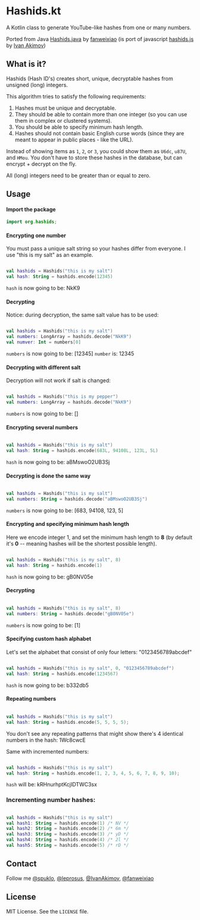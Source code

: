 # Hashids.kt

A Kotlin class to generate YouTube-like hashes from one or many numbers.

Ported from Java [Hashids.java](https://github.com/jiecao-fm/hashids-java/blob/master/src/main/java/org/hashids/Hashids.java) by [fanweixiao](https://github.com/fanweixiao) (is port of javascript [hashids.js](https://github.com/ivanakimov/hashids.js/blob/master/lib/hashids.js) by [Ivan Akimov](https://github.com/ivanakimov))

## What is it?

Hashids (Hash ID's) creates short, unique, decryptable hashes from unsigned (long) integers.

This algorithm tries to satisfy the following requirements:

1. Hashes must be unique and decryptable.
2. They should be able to contain more than one integer (so you can use them in complex or clustered systems).
3. You should be able to specify minimum hash length.
4. Hashes should not contain basic English curse words (since they are meant to appear in public places - like the URL).

Instead of showing items as `1`, `2`, or `3`, you could show them as `U6dc`, `u87U`, and `HMou`.
You don't have to store these hashes in the database, but can encrypt + decrypt on the fly.

All (long) integers need to be greater than or equal to zero.

## Usage

#### Import the package

```java
import org.hashids;
```

#### Encrypting one number

You must pass a unique salt string so your hashes differ from everyone. I use "this is my salt" as an example.

```kotlin

val hashids = Hashids("this is my salt")
val hash: String = hashids.encode(12345)
```

`hash` is now going to be: NkK9

#### Decrypting

Notice: during decryption, the same salt value has to be used:

```kotlin

val hashids = Hashids("this is my salt")
val numbers: LongArray = hashids.decode("NkK9")
val numver: Int = numbers[0]
```

`numbers` is now going to be: [12345]
`number` is: 12345

#### Decrypting with different salt

Decryption will not work if salt is changed:

```kotlin

val hashids = Hashids("this is my pepper")
val numbers: LongArray = hashids.decode("NkK9")
```

`numbers` is now going to be: []

#### Encrypting several numbers

```kotlin

val hashids = Hashids("this is my salt")
val hash: String = hashids.encode(683L, 94108L, 123L, 5L)
```

`hash` is now going to be: aBMswoO2UB3Sj

#### Decrypting is done the same way

```kotlin

val hashids = Hashids("this is my salt")
val numbers: String = hashids.decode("aBMswoO2UB3Sj")
```

`numbers` is now going to be: [683, 94108, 123, 5]

#### Encrypting and specifying minimum hash length

Here we encode integer 1, and set the minimum hash length to **8** (by default it's **0** -- meaning hashes will be the shortest possible length).

```kotlin

val hashids = Hashids("this is my salt", 8)
val hash: String = hashids.encode(1)
```

`hash` is now going to be: gB0NV05e

#### Decrypting

```kotlin

val hashids = Hashids("this is my salt", 8)
val numbers: String = hashids.decode("gB0NV05e")
```

`numbers` is now going to be: [1]

#### Specifying custom hash alphabet

Let's set the alphabet that consist of only four letters: "0123456789abcdef"

```kotlin

val hashids = Hashids("this is my salt", 0, "0123456789abcdef")
val hash: String = hashids.encode(1234567)
```

`hash` is now going to be: b332db5

#### Repeating numbers

```kotlin

val hashids = Hashids("this is my salt")
val hash: String = hashids.encode(5, 5, 5, 5);
```

You don't see any repeating patterns that might show there's 4 identical numbers in the hash: 1Wc8cwcE

Same with incremented numbers:

```kotlin

val hashids = Hashids("this is my salt")
val hash: String = hashids.encode(1, 2, 3, 4, 5, 6, 7, 8, 9, 10);
```

`hash` will be: kRHnurhptKcjIDTWC3sx

### Incrementing number hashes:

```kotlin

val hashids = Hashids("this is my salt")
val hash1: String = hashids.encode(1) /* NV */
val hash2: String = hashids.encode(2) /* 6m */
val hash3: String = hashids.encode(3) /* yD */
val hash4: String = hashids.encode(4) /* 2l */
val hash5: String = hashids.encode(5) /* rD */
```

## Contact

Follow me [@spuklo](https://twitter.com/spuklo), [@leprosus](https://twitter.com/leprosus_ru), [@IvanAkimov](http://twitter.com/ivanakimov), [@fanweixiao](https://twitter.com/fanweixiao)

## License

MIT License. See the `LICENSE` file.
